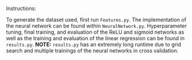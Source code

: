 Instructions:

To generate the dataset used, first run `Features.py`. The implementation of the neural network can be found within `NeuralNetwork.py`. Hyperparameter tuning, final training, and evaluation of the ReLU and sigmoid networks as well as the training and evaluation of the linear regression can be found in `results.py`. **NOTE:** `results.py` has an extremely long runtime due to grid search and multiple trainings of the neural networks in cross validation.
